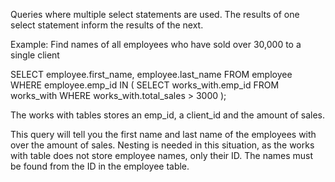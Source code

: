 Queries where multiple select statements are used. The results of one select statement inform the results of the next.

Example: Find names of all employees who have sold over 30,000 to a single client

SELECT employee.first_name, employee.last_name
FROM employee
WHERE employee.emp_id IN (
	SELECT works_with.emp_id
	FROM works_with
	WHERE works_with.total_sales > 3000
);

The works with tables stores an emp_id, a client_id and the amount of sales.

This query will tell you the first name and last name of the employees with over the amount of sales. Nesting is needed in this situation, as the works with table does not store employee names, only their ID. The names must be found from the ID in the employee table. 